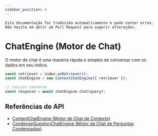 ```yaml
---
sidebar_position: 4
---
```


`Esta documentação foi traduzida automaticamente e pode conter erros. Não hesite em abrir um Pull Request para sugerir alterações.`

# ChatEngine (Motor de Chat)

O motor de chat é uma maneira rápida e simples de conversar com os dados em seu índice.

```typescript
const retriever = index.asRetriever();
const chatEngine = new ContextChatEngine({ retriever });

// iniciar conversa
const response = await chatEngine.chat(query);
```

## Referências de API

- [ContextChatEngine (Motor de Chat de Contexto)](../../api/classes/ContextChatEngine.md)
- [CondenseQuestionChatEngine (Motor de Chat de Perguntas Condensadas)](../../api/classes/ContextChatEngine.md)

